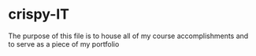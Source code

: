 # crispy-IT
The purpose of this file is to house all of my course accomplishments and to serve as a piece of my portfolio 
